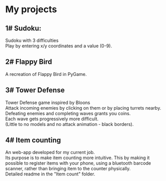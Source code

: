 # My projects

## 1# Sudoku:  
Sudoku with 3 difficulties  
Play by entering x/y coordinates and a value (0-9).

## 2# Flappy Bird  
A recreation of Flappy Bird in PyGame.

## 3# Tower Defense  
Tower Defense game inspired by Bloons  
Attack incoming enemies by clicking on them or by placing turrets nearby.  
Defeating enemies and completing waves grants you coins.  
Each wave gets progressively more difficult.  
(Little to no models and no attack animation - black borders).

## 4# Item counting  
An web-app developed for my current job.  
Its purpose is to make item counting more intuitive. 
This by making it possible to register items with your phone, using a bluetooth barcode scanner, 
rather than bringing item to the counter physically.  
Detailed readme in the "Item count" folder.
